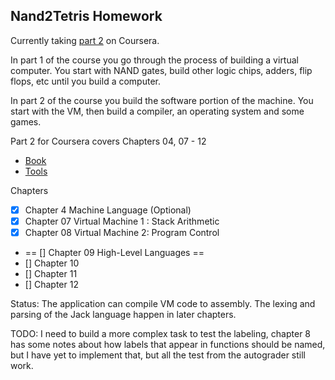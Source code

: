 ## Nand2Tetris Homework


Currently taking [part 2](https://www.coursera.org/learn/nand2tetris2) on
Coursera.


In part 1 of the course you go through the process of building a virtual
computer.  You start with NAND gates, build other logic chips, adders,
flip flops, etc until you build a computer.


In part 2 of the course you build the software portion of the machine.
You start with the VM, then build a compiler, an operating system and some
games.


Part 2 for Coursera covers Chapters 04, 07 - 12
*  [Book](https://www.amazon.com/Elements-Computing-Systems-Building-Principles/dp/0262640686/ref=ed_oe_p)
*  [Tools](http://www.nand2tetris.org/software.php)


Chapters
*  [x] Chapter 4 Machine Language (Optional)
*  [x] Chapter 07 Virtual Machine 1 : Stack Arithmetic
*  [x] Chapter 08 Virtual Machine 2: Program Control
*  == [] Chapter 09 High-Level Languages ==
*  [] Chapter 10
*  [] Chapter 11
*  [] Chapter 12


Status: The application can compile VM code to assembly. The lexing and parsing
of the Jack language happen in later chapters.


TODO: I need to build a more complex task to test the labeling, chapter 8 has
some notes about how labels that appear in functions should be named, but I
have yet to implement that, but all the test from the autograder still work.
